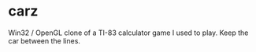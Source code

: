 carz
====

Win32 / OpenGL clone of a TI-83 calculator game I used to play.  Keep the car between the lines.